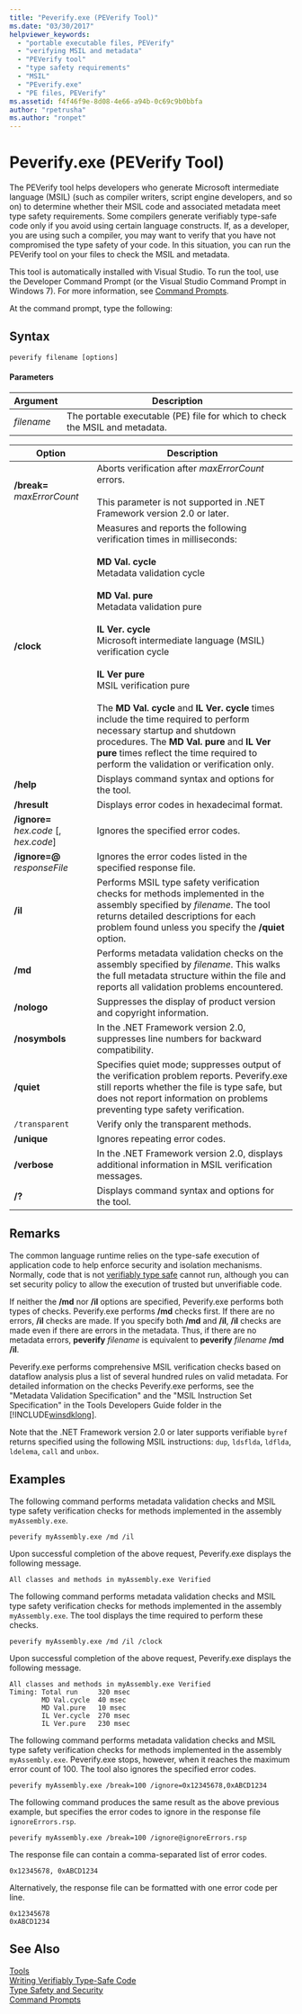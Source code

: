 ```yaml
---
title: "Peverify.exe (PEVerify Tool)"
ms.date: "03/30/2017"
helpviewer_keywords: 
  - "portable executable files, PEVerify"
  - "verifying MSIL and metadata"
  - "PEVerify tool"
  - "type safety requirements"
  - "MSIL"
  - "PEverify.exe"
  - "PE files, PEVerify"
ms.assetid: f4f46f9e-8d08-4e66-a94b-0c69c9b0bbfa
author: "rpetrusha"
ms.author: "ronpet"
---
```

# Peverify.exe (PEVerify Tool)
The PEVerify tool helps developers who generate Microsoft intermediate language (MSIL) (such as compiler writers, script engine developers, and so on) to determine whether their MSIL code and associated metadata meet type safety requirements. Some compilers generate verifiably type-safe code only if you avoid using certain language constructs. If, as a developer, you are using such a compiler, you may want to verify that you have not compromised the type safety of your code. In this situation, you can run the PEVerify tool on your files to check the MSIL and metadata.  
  
 This tool is automatically installed with Visual Studio. To run the tool, use the Developer Command Prompt (or the Visual Studio Command Prompt in Windows 7). For more information, see [Command Prompts](../../../docs/framework/tools/developer-command-prompt-for-vs.md).  
  
 At the command prompt, type the following:  
  
## Syntax  
  
```  
peverify filename [options]  
```  
  
#### Parameters  
  
|Argument|Description|  
|--------------|-----------------|  
|*filename*|The portable executable (PE) file for which to check the MSIL and metadata.|  
  
|Option|Description|  
|------------|-----------------|  
|**/break=** *maxErrorCount*|Aborts verification after *maxErrorCount* errors.<br /><br /> This parameter is not supported in .NET Framework version 2.0 or later.|  
|**/clock**|Measures and reports the following verification times in milliseconds:<br /><br /> **MD Val. cycle**<br /> Metadata validation cycle<br /><br /> **MD Val. pure**<br /> Metadata validation pure<br /><br /> **IL Ver. cycle**<br /> Microsoft intermediate language (MSIL) verification cycle<br /><br /> **IL Ver pure**<br /> MSIL verification pure<br /><br /> The **MD Val. cycle** and **IL Ver. cycle** times include the time required to perform necessary startup and shutdown procedures. The **MD Val. pure** and **IL Ver pure** times reflect the time required to perform the validation or verification only.|  
|**/help**|Displays command syntax and options for the tool.|  
|**/hresult**|Displays error codes in hexadecimal format.|  
|**/ignore=** *hex.code* [, *hex.code*]|Ignores the specified error codes.|  
|**/ignore=@** *responseFile*|Ignores the error codes listed in the specified response file.|  
|**/il**|Performs MSIL type safety verification checks for methods implemented in the assembly specified by *filename*. The tool returns detailed descriptions for each problem found unless you specify the **/quiet** option.|  
|**/md**|Performs metadata validation checks on the assembly specified by *filename*. This walks the full metadata structure within the file and reports all validation problems encountered.|  
|**/nologo**|Suppresses the display of product version and copyright information.|  
|**/nosymbols**|In the .NET Framework version 2.0, suppresses line numbers for backward compatibility.|  
|**/quiet**|Specifies quiet mode; suppresses output of the verification problem reports. Peverify.exe still reports whether the file is type safe, but does not report information on problems preventing type safety verification.|  
|`/transparent`|Verify only the transparent methods.|  
|**/unique**|Ignores repeating error codes.|  
|**/verbose**|In the .NET Framework version 2.0, displays additional information in MSIL verification messages.|  
|**/?**|Displays command syntax and options for the tool.|  
  
## Remarks  
 The common language runtime relies on the type-safe execution of application code to help enforce security and isolation mechanisms. Normally, code that is not [verifiably type safe](../../../docs/standard/security/key-security-concepts.md#type-safety-and-security) cannot run, although you can set security policy to allow the execution of trusted but unverifiable code.  
  
 If neither the **/md** nor **/il** options are specified, Peverify.exe performs both types of checks. Peverify.exe performs **/md** checks first. If there are no errors, **/il** checks are made. If you specify both **/md** and **/il**, **/il** checks are made even if there are errors in the metadata. Thus, if there are no metadata errors, **peverify** *filename* is equivalent to **peverify** *filename* **/md** **/il**.  
  
 Peverify.exe performs comprehensive MSIL verification checks based on dataflow analysis plus a list of several hundred rules on valid metadata. For detailed information on the checks Peverify.exe performs, see the "Metadata Validation Specification" and the "MSIL Instruction Set Specification" in the Tools Developers Guide folder in the [!INCLUDE[winsdklong](../../../includes/winsdklong-md.md)].  
  
 Note that the .NET Framework version 2.0 or later supports verifiable `byref` returns specified using the following MSIL instructions: `dup`, `ldsflda`, `ldflda`, `ldelema`, `call` and `unbox`.  
  
## Examples  
 The following command performs metadata validation checks and MSIL type safety verification checks for methods implemented in the assembly `myAssembly.exe`.  
  
```  
peverify myAssembly.exe /md /il  
```  
  
 Upon successful completion of the above request, Peverify.exe displays the following message.  
  
```  
All classes and methods in myAssembly.exe Verified  
```  
  
 The following command performs metadata validation checks and MSIL type safety verification checks for methods implemented in the assembly `myAssembly.exe`. The tool displays the time required to perform these checks.  
  
```  
peverify myAssembly.exe /md /il /clock  
```  
  
 Upon successful completion of the above request, Peverify.exe displays the following message.  
  
```  
All classes and methods in myAssembly.exe Verified  
Timing: Total run     320 msec  
        MD Val.cycle  40 msec  
        MD Val.pure   10 msec  
        IL Ver.cycle  270 msec  
        IL Ver.pure   230 msec  
```  
  
 The following command performs metadata validation checks and MSIL type safety verification checks for methods implemented in the assembly `myAssembly.exe`. Peverify.exe stops, however, when it reaches the maximum error count of 100. The tool also ignores the specified error codes.  
  
```  
peverify myAssembly.exe /break=100 /ignore=0x12345678,0xABCD1234  
```  
  
 The following command produces the same result as the above previous example, but specifies the error codes to ignore in the response file `ignoreErrors.rsp`.  
  
```  
peverify myAssembly.exe /break=100 /ignore@ignoreErrors.rsp  
```  
  
 The response file can contain a comma-separated list of error codes.  
  
```  
0x12345678, 0xABCD1234  
```  
  
 Alternatively, the response file can be formatted with one error code per line.  
  
```  
0x12345678  
0xABCD1234  
```  
  
## See Also  
 [Tools](../../../docs/framework/tools/index.md)  
 [Writing Verifiably Type-Safe Code](../../../docs/framework/misc/code-access-security-basics.md#typesafe_code)  
 [Type Safety and Security](../../../docs/standard/security/key-security-concepts.md#type-safety-and-security)  
 [Command Prompts](../../../docs/framework/tools/developer-command-prompt-for-vs.md)
